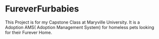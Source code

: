 # FureverFurbabies

This Project is for my Capstone Class at Maryville University. It is a Adoption AMS( Adoption Management System) for homeless pets looking for their Furever Home.
